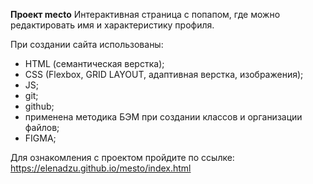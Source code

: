 **Проект mecto**
Интерактивная страница с попапом, где можно редактировать имя и характеристику профиля.

При создании сайта использованы:

- HTML (семантическая верстка);
- CSS (Flexbox, GRID LAYOUT, адаптивная верстка, изображения);
- JS;
- git;
- github;
- применена методика БЭМ при создании классов и организации файлов;
- FIGMA;

Для ознакомления с проектом пройдите по ссылке: https://elenadzu.github.io/mesto/index.html
